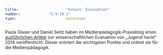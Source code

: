 ```yaml
---
title: 						"Exkurs: Evaluation"
number: 			"3.9.18.1"
type:						excursion
---
```


Paula Glaser und Daniel Seitz haben im Medienpädagogik-Praxisblog einen [ausführlichen Artikel](https://www.medienpaedagogik-praxis.de/2015/05/19/code-literacy-foerderung-durch-jugend-hackt/) zur wissenschaftlichen Evaluation von „Jugend hackt“ 2014 veröffentlicht. Dieser erörtert die wichtigsten Punkte und ordnet sie für die Medienpädagogik. 
